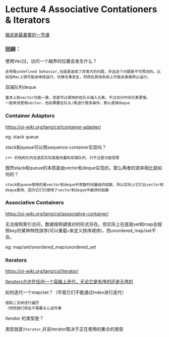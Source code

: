 # Lecture 4 Associative Contationers & Iterators

<u>据说是最重要的一节课</u>

### 回顾：

使用Vec[i]，访问一个越界的位置会发生什么？

```
会导致undefined behavior,也就是造成了非常大的问题，并且这个问题是不可预测的。比如在Mac上很可能会继续运行，仿佛无事发生，然而在其他系统上可能会直接停止运行。
```



双端队列deque

```
基本上和vector功能一致，但是可以很快的在队头插入元素，不过访问中间元素更慢。
一般来说使用vector，但如果要在队头/尾进行很多操作，那么使用deque
```



###  Container Adaptors

https://oi-wiki.org/lang/csl/container-adapter/

eg: stack queue



stack和queue可以用sequence container实现吗？

```
c++ 的栈和队列在底层实际就是向量和双端队列，只不过是功能受限
```



既然stack和queue的本质是由vector和deque实现的，那么两者的效率相比是如何的？

```
stack和queue使用的是vector和deque中常数时间量级的函数，所以实际上它们比vector和deque更快，因为它们只使用了vector和deque中最快的函数
```



### Associative Containers

https://oi-wiki.org/lang/csl/associative-container/

无法按照索引访问，数据按照键值对的形式存在。但实际上在底层set和map会按照key的某种特性排序(可以重载`<`来定义排序顺序)，而unordered_map/set不会。

eg: map/set/unordered_map/unordered_set



### Iterators

https://oi-wiki.org/lang/csl/iterator/

<u>Iterators允许在任何一个容器上迭代，无论它是有序的还是无序的</u>



如何迭代一个map/set？（毕竟它们不能通过index进行迭代）

```
借助二叉树进行遍历
（然而我们现在不需要关心这件事
```



Iterator 的类型是？

类型就是`Iterator`,并且iterator取决于正在使用的集合的类型



 

